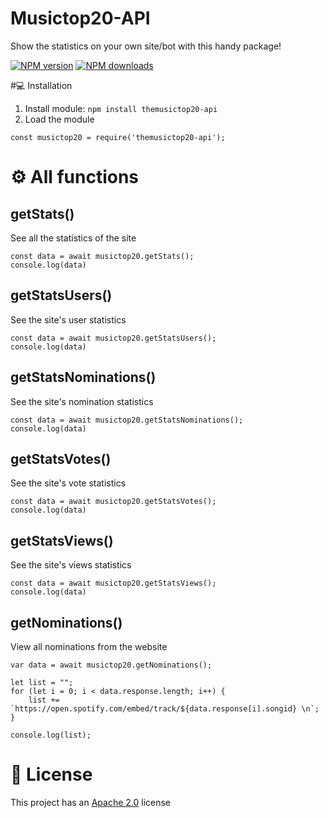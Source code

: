 # Musictop20-API
Show the statistics on your own site/bot with this handy package!

<a href="https://www.npmjs.com/package/themusictop20-api"><img src="https://img.shields.io/npm/v/themusictop20-api.svg?maxAge=3600" alt="NPM version" /></a>
<a href="https://www.npmjs.com/package/themusictop20-api"><img src="https://img.shields.io/npm/dt/themusictop20-api.svg?maxAge=3600" alt="NPM downloads" /></a>

#💻 Installation

1. Install module: `npm install themusictop20-api`
2. Load the module
```
const musictop20 = require('themusictop20-api');
```

# ⚙ All functions
## getStats()
See all the statistics of the site
```
const data = await musictop20.getStats();
console.log(data)
```

## getStatsUsers()
See the site's user statistics
```
const data = await musictop20.getStatsUsers();
console.log(data)
```

## getStatsNominations()
See the site's nomination statistics
```
const data = await musictop20.getStatsNominations();
console.log(data)
```

## getStatsVotes()
See the site's vote statistics
```
const data = await musictop20.getStatsVotes();
console.log(data)
```

## getStatsViews()
See the site's views statistics
```
const data = await musictop20.getStatsViews();
console.log(data)
```

## getNominations()
View all nominations from the website
```
var data = await musictop20.getNominations();

let list = "";
for (let i = 0; i < data.response.length; i++) {
    list += `https://open.spotify.com/embed/track/${data.response[i].songid} \n`;
}
        
console.log(list);
```

# 📑 License
This project has an <a href="https://github.com/DotwoodMedia/musictop20-api/blob/main/LICENSE">Apache 2.0</a> license